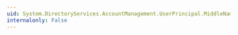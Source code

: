 ```yaml
---
uid: System.DirectoryServices.AccountManagement.UserPrincipal.MiddleName
internalonly: False
---
```

